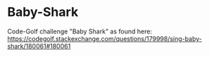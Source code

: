 # Baby-Shark
Code-Golf challenge "Baby Shark" as found here: https://codegolf.stackexchange.com/questions/179998/sing-baby-shark/180061#180061
